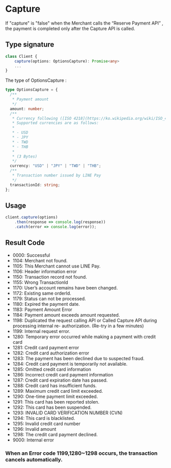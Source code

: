 # Capture

If "capture" is "false" when the Merchant calls the “Reserve Payment API” , the payment is completed only after the Capture API is called.

## Type signature

```typescript
class Client {
    capture(options: OptionsCapture): Promise<any>
    ...
}
```

The type of OptionsCapture :
```typescript
type OptionsCapture = {
  /**
   * Payment amount
   */
  amount: number;
  /**
   * Currency following ([ISO 4218](https://ko.wikipedia.org/wiki/ISO_4217))
   * Supported currencies are as follows:
   *
   * - USD
   * - JPY
   * - TWD
   * - THB
   *
   * (3 Bytes)
   */
  currency: "USD" | "JPY" | "TWD" | "THB";
  /**
   * Transaction number issued by LINE Pay
   */
  transactionId: string;
};
```

## Usage

```js
client.capture(options)
    .then(response => console.log(response))
    .catch(error => console.log(error));
```

## Result Code

* 0000: Successful
* 1104: Merchant not found.
* 1105: This Merchant cannot use LINE Pay.
* 1106: Header information error
* 1150: Transaction record not found.
* 1155: Wrong TransactionId
* 1170: User’s account remains have been changed.
* 1172: Existing same orderId.
* 1179: Status can not be processed.
* 1180: Expired the payment date.
* 1183: Payment Amount Error
* 1184: Payment amount exceeds amount requested.
* 1198: Duplicated the request calling API or Called Capture API during processing internal re- authorization. (Re-try in a few minutes)
* 1199: Internal request error.
* 1280: Temporary error occurred while making a payment with credit card
* 1281: Credit card payment error
* 1282: Credit card authorization error
* 1283: The payment has been declined due to suspected fraud.
* 1284: Credit card payment is temporarily not available.
* 1285: Omitted credit card information
* 1286: Incorrect credit card payment information
* 1287: Credit card expiration date has passed.
* 1288: Credit card has insufficient funds.
* 1289: Maximum credit card limit exceeded.
* 1290: One-time payment limit exceeded.
* 1291: This card has been reported stolen.
* 1292: This card has been suspended.
* 1293: INVALID CARD VERIFICATION NUMBER (CVN)
* 1294: This card is blacklisted.
* 1295: Invalid credit card number
* 1296: Invalid amount
* 1298: The credit card payment declined.
* 9000: Internal error
### When an Error code 1199,1280~1298 occurs, the transaction cancels automatically.
